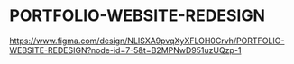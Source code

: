 # PORTFOLIO-WEBSITE-REDESIGN
https://www.figma.com/design/NLISXA9pvqXyXFLOH0Crvh/PORTFOLIO-WEBSITE-REDESIGN?node-id=7-5&t=B2MPNwD951uzUQzp-1
